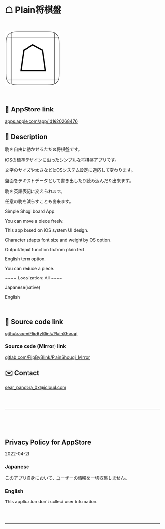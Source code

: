 # ☖ Plain将棋盤

<br>

![](PlainShougi/Assets.xcassets/LaunchIcon.imageset/LaunchIcon.png)

<br>

## 🔗 AppStore link

[apps.apple.com/app/id1620268476](https://apps.apple.com/app/id1620268476)


<!-- Manually sync below text between "📄AppDescription.swift" and "/README.md(here)" and "AppStoreConnect/_/Description". -->

## 📄 Description

駒を自由に動かせるただの将棋盤です。

iOSの標準デザインに沿ったシンプルな将棋盤アプリです。

文字のサイズや太さなどはOSシステム設定に適応して変わります。

盤面をテキストデータとして書き出したり読み込んだり出来ます。

駒を英語表記に変えられます。

任意の駒を減らすことも出来ます。


<!--==== English description ====-->

Simple Shogi board App.

You can move a piece freely.

This app based on iOS system UI design.

Character adapts font size and weight by OS option.

Output/Input function to/from plain text.

English term option.

You can reduce a piece.


==== Localization: All ====

Japanese(native)

English

<br>

## 🧰 Source code link

[github.com/FlipByBlink/PlainShougi](https://github.com/FlipByBlink/PlainShougi)


### Source code (Mirror) link

[gitlab.com/FlipByBlink/PlainShougi_Mirror](https://gitlab.com/FlipByBlink/PlainShougi_Mirror)


## ✉️ Contact

sear_pandora_0x@icloud.com


<br>

<br>

------

<br>

<br>

<br>


## Privacy Policy for AppStore

2022-04-21

### Japanese
このアプリ自身において、ユーザーの情報を一切収集しません。

### English
This application don't collect user infomation.


<br>

<br>

------

<br>

<br>


<!-- URL "Support page for AppStore" -->
<!-- https://flipbyblink.github.io/PlainShougi/ -->

<!-- URL "Privacy Policy for AppStore" -->
<!-- https://flipbyblink.github.io/PlainShougi/#privacy-policy-for-appstore -->
